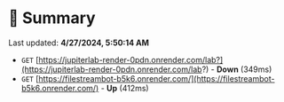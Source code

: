# 📖 Summary
Last updated: **4/27/2024, 5:50:14 AM**

- `GET` [https://jupiterlab-render-0pdn.onrender.com/lab?](https://jupiterlab-render-0pdn.onrender.com/lab?) - **Down** (349ms)
- `GET` [https://filestreambot-b5k6.onrender.com/](https://filestreambot-b5k6.onrender.com/) - **Up** (412ms)
